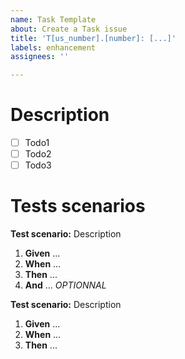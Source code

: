 ```yaml
---
name: Task Template
about: Create a Task issue
title: 'T[us_number].[number]: [...]'
labels: enhancement
assignees: ''

---
```


# Description

- [ ] Todo1
- [ ] Todo2
- [ ] Todo3

# Tests scenarios

**Test scenario:** Description

1. **Given** ...
2. **When** ...
3. **Then** ...
4. **And** ... _OPTIONNAL_

**Test scenario:** Description

1. **Given** ...
2. **When** ...
3. **Then** ...
